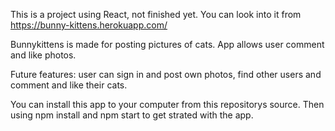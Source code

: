 This is a project using React, not finished yet.
You can look into it from https://bunny-kittens.herokuapp.com/

Bunnykittens is made for posting pictures of cats.
App allows user comment and like photos. 

Future features: 
user can sign in and post own photos, find other users and comment and like their cats.

You can install this app to your computer from this repositorys source. Then using npm install and npm start to get strated with the app. 
